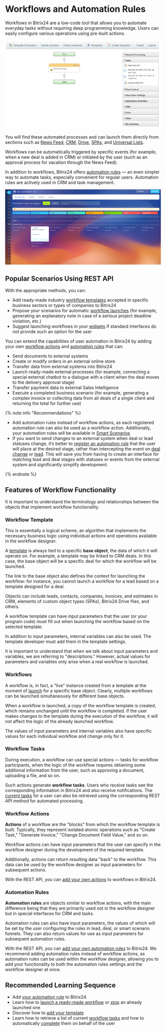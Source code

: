 # Workflows and Automation Rules

Workflows in Bitrix24 are a low-code tool that allows you to automate everyday tasks without requiring deep programming knowledge. Users can easily configure various operations using pre-built actions.

![Workflow Designer](_images/sequence_templ3_sm.png "Workflow Designer")

You will find these automated processes and can launch them directly from sections such as [News Feed](../log/index.md), [CRM](../crm/index.md), [Drive](../disk/index.md), [SPAs](../crm/universal/user-defined-object-types/index.md), and [Universal Lists](../lists/index.md).

Workflows can be automatically triggered by specific events (for example, when a new deal is added in CRM) or initiated by the user (such as an approval process for vacation through the News Feed).

In addition to workflows, Bitrix24 offers [automation rules](https://helpdesk.bitrix24.com/open/21817474/) — an even simpler way to automate tasks, especially convenient for regular users. Automation rules are actively used in CRM and task management.

![Setting Up Automation Rules](_images/robots.png "Setting Up Automation Rules")

## Popular Scenarios Using REST API

With the appropriate methods, you can:

- Add ready-made industry [workflow templates](bizproc-workflow-template-add.md) accepted in specific business sectors or types of companies to Bitrix24
- Propose your scenarios for automatic [workflow launches](bizproc-workflow-start.md) (for example, generating an explanatory note in case of a serious project deadline violation, etc.)
- Suggest launching workflows in your [widgets](../widgets/index.md) if standard interfaces do not provide such an option for the user

You can extend the capabilities of user automation in Bitrix24 by adding your own [workflow actions](bizproc-activity/bizproc-activity-add.md) and [automation rules](bizproc-robot/bizproc-robot-add.md) that can:

- Send documents to external systems
- Create or modify orders in an external online store
- Transfer data from external systems into Bitrix24
- Launch ready-made external processes (for example, connecting a special external chatbot to a dialogue with a client when the deal moves to the delivery approval stage)
- Transfer payment data to external Sales Intelligence
- Execute a completed business scenario (for example, generating a complex invoice or collecting data from all deals of a single client and returning the total for further use)

{% note info "Recommendations" %}

- Add automation rules instead of workflow actions, as each registered automation rule can also be used as a workflow action. Additionally, your automation rules will be available in [Smart Scenarios](https://helpdesk.bitrix24.com/open/21319214/)
- If you want to send changes to an external system when deal or lead statuses change, it’s better to [register an automation rule](bizproc-robot/bizproc-robot-add.md) that the user will place at the desired stage, rather than intercepting the event on [deal change](../crm/deals/events/on-crm-deal-add.md) or [lead](../crm/leads/events/on-crm-lead-add.md). This will save you from having to create an interface for matching lead and deal stages with statuses or events from the external system and significantly simplify development.

{% endnote %}

## Features of Workflow Functionality

It is important to understand the terminology and relationships between the objects that implement workflow functionality.

### Workflow Template

This is essentially a logical scheme, an algorithm that implements the necessary business logic using individual actions and operations available in the workflow designer.

A [template](bizproc-workflow-template-add.md) is always tied to a specific **base object**, the data of which it will operate on. For example, a template may be linked to CRM deals. In this case, the base object will be a specific deal for which the workflow will be launched.

The link to the base object also defines the context for launching the workflow: for instance, you cannot launch a workflow for a lead based on a template designed for a deal.

Objects can include leads, contacts, companies, invoices, and estimates in CRM, elements of custom object types (SPAs), Bitrix24 Drive files, and others.

A workflow template can have input parameters that the user (or your program code) must fill out when launching the workflow based on the selected template.

In addition to input parameters, internal variables can also be used. The template developer must add them in the template settings.

It is important to understand that when we talk about input parameters and variables, we are referring to "descriptions." However, actual values for parameters and variables only arise when a real workflow is launched.

### Workflows

A workflow is, in fact, a "live" instance created from a template at the moment of [launch](bizproc-workflow-start.md) for a specific base object. Clearly, multiple workflows can be launched simultaneously for different base objects.

When a workflow is launched, a copy of the workflow template is created, which remains unchanged until the workflow is completed. If the user makes changes to the template during the execution of the workflow, it will not affect the logic of the already launched workflow.

The values of input parameters and internal variables also have specific values for each individual workflow and change only for it.

### Workflow Tasks

During execution, a workflow can use special actions — tasks for workflow participants, when the logic of the workflow requires obtaining some additional information from the user, such as approving a document, uploading a file, and so on.

Such actions generate **workflow tasks**. Users who receive tasks see the corresponding information in Bitrix24 and also receive notifications. The [current tasks](bizproc-task/bizproc-task-list.md) for a user can also be retrieved using the corresponding REST API method for automated processing.

### Workflow Actions

**Actions** of a workflow are the "blocks" from which the workflow template is built. Typically, they represent isolated atomic operations such as "Create Task," "Generate Invoice," "Change Document Field Value," and so on.

Workflow actions can have input parameters that the user can specify in the workflow designer during the development of the required template.

Additionally, actions can return resulting data "back" to the workflow. This data can be used by the workflow designer as input parameters for subsequent actions.

With the REST API, you can [add your own actions](bizproc-activity/bizproc-activity-add.md) to workflows in Bitrix24.

### Automation Rules

**Automation rules** are objects similar to workflow actions, with the main difference being that they are primarily used not in the workflow designer but in special interfaces for CRM and tasks.

Automation rules can also have input parameters, the values of which will be set by the user configuring the rules in lead, deal, or smart scenario funnels. They can also return values for use as input parameters for subsequent automation rules.

With the REST API, you can [add your own automation rules](bizproc-robot/bizproc-robot-add.md) to Bitrix24. We recommend adding automation rules instead of workflow actions, as automation rules can be used within the workflow designer, allowing you to add your functionality to both the automation rules settings and the workflow designer at once.

## Recommended Learning Sequence

- Add [your automation rule](bizproc-robot/bizproc-robot-add.md) to Bitrix24
- Learn how to [launch a ready-made workflow](bizproc-workflow-start.md) or [stop](bizproc-workflow-kill.md) an already launched one
- Discover how to [add your template](bizproc-workflow-template-add.md)
- Learn how to retrieve a list of current [workflow tasks](bizproc-task/bizproc-task-list.md) and how to automatically [complete](bizproc-task/bizproc-task-complete.md) them on behalf of the user